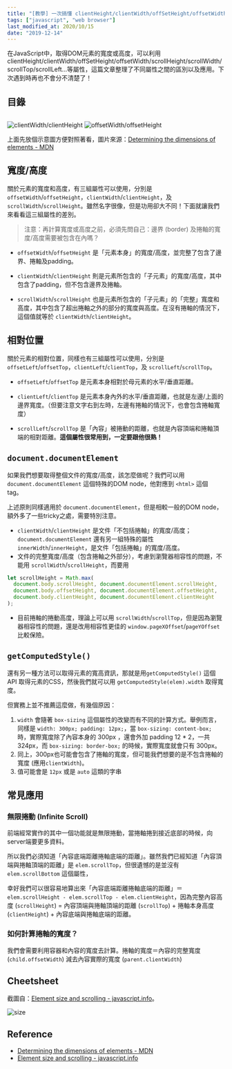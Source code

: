 ```yaml
---
title: "[教學] 一次搞懂 clientHeight/clientWidth/offSetHeight/offsetWidth/scrollHeight/scrollWidth/scrollTop/scrollLeft 的區別"
tags: ["javascript", "web browser"]
last_modified_at: 2020/10/15
date: "2019-12-14"
---
```


在JavaScript中，取得DOM元素的寬度或高度，可以利用clientHeight/clientWidth/offSetHeight/offsetWidth/scrollHeight/scrollWidth/scrollTop/scrollLeft...等屬性，這篇文章整理了不同屬性之間的區別以及應用。下次遇到時再也不會分不清楚了！

## 目錄

```toc
```

![clientWidth/clientHeight](https://developer.mozilla.org/@api/deki/files/185/=Dimensions-client.png)
![offsetWidth/offsetHeight](https://developer.mozilla.org/@api/deki/files/186/=Dimensions-offset.png)

上面先放個示意圖方便對照著看，圖片來源：[Determining the dimensions of elements - MDN](https://developer.mozilla.org/en-US/docs/Web/API/CSS_Object_Model/Determining_the_dimensions_of_elements)

## 寬度/高度

關於元素的寬度和高度，有三組屬性可以使用，分別是`offsetWidth`/`offsetHeight`，`clientWidth`/`clientHeight`，及`scrollWidth`/`scrollHeight`。雖然名字很像，但是功用卻大不同！下面就讓我們來看看這三組屬性的差別。

> 注意：再計算寬度或高度之前，必須先問自己：邊界 (border) 及捲軸的寬度/高度需要被包含在內嗎？

* `offsetWidth`/`offsetHeight` 是「元素本身」的寬度/高度，並完整了包含了邊界、捲軸及padding。

* `clientWidth`/`clientHeight` 則是元素所包含的「子元素」的寬度/高度，其中包含了padding，但不包含邊界及捲軸。

* `scrollWidth`/`scrollHeight` 也是元素所包含的「子元素」的「完整」寬度和高度，其中包含了超出捲軸之外的部分的寬度與高度。在沒有捲軸的情況下，這個值就等於 `clientWidth`/`clientHeight`。

## 相對位置

關於元素的相對位置，同樣也有三組屬性可以使用，分別是 `offsetLeft`/`offsetTop`，`clientLeft`/`clientTop`，及 `scrollLeft`/`scrollTop`。

* `offsetLeft`/`offsetTop` 是元素本身相對於母元素的水平/垂直距離。

* `clientLeft`/`clientTop` 是元素本身內外的水平/垂直距離，也就是左邊/上面的邊界寬度。（但要注意文字右到左時，左邊有捲軸的情況下，也會包含捲軸寬度）

* `scrollLeft`/`scrollTop` 是「內容」被捲動的距離，也就是內容頂端和捲軸頂端的相對距離。**這個屬性很常用到，一定要跟他很熟！**

## `document.documentElement`

如果我們想要取得整個文件的寬度/高度，該怎麼做呢？我們可以用  `document.documentElement` 這個特殊的DOM node，他對應到 `<html>` 這個 tag。

上述原則同樣適用於 `document.documentElement`，但是相較一般的DOM node，額外多了一些tricky之處，需要特別注意。

* `clientWidth`/`clientHeight` 是文件「不包括捲軸」的寬度/高度；`document.documentElement` 還有另一組特殊的屬性 `innerWidth`/`innerHeight`，是文件「包括捲軸」的寬度/高度。
* 文件的完整寬度/高度（包含捲軸之外部分），考慮到瀏覽器相容性的問題，不能用 `scrollWidth`/`scrollHeight`，而要用

```JavaScript
let scrollHeight = Math.max(
  document.body.scrollHeight, document.documentElement.scrollHeight,
  document.body.offsetHeight, document.documentElement.offsetHeight,
  document.body.clientHeight, document.documentElement.clientHeight
);
```

* 目前捲軸的捲動高度，理論上可以用 `scrollWidth`/`scrollTop`，但是因為瀏覽器相容性的問題，還是改用相容性更佳的 `window.pageXOffset`/`pageYOffset` 比較保險。

## `getComputedStyle()`

還有另一種方法可以取得元素的寬高資訊，那就是用`getComputedStyle()` 這個 API 取得元素的CSS，然後我們就可以用 `getComputedStyle(elem).width` 取得寬度。

但實務上並不推薦這麼做，有幾個原因：

1. `width` 會隨著 `box-sizing` 這個屬性的改變而有不同的計算方式。舉例而言，同樣是 `width: 300px; padding: 12px;`，當 `box-sizing: content-box;` 時，實際寬度除了內容本身的 300px ，還會外加 padding 12 * 2，一共 324px，而 `box-sizing: border-box;` 的時候，實際寬度就會只有 300px。
2. 同上，300px也可能會包含了捲軸的寬度，但可能我們想要的是不包含捲軸的寬度 (應用`clientWidth`)。
3. 值可能會是 `12px` 或是 `auto` 這類的字串

## 常見應用

### 無限捲動 (Infinite Scroll)

前端經常實作的其中一個功能就是無限捲動，當捲軸捲到接近底部的時候，向server端要更多資料。

所以我們必須知道「內容底端距離捲軸底端的距離」。雖然我們已經知道「內容頂端與捲軸頂端的距離」是 `elem.scrollTop`，但很遺憾的是並沒有`elem.scrollBottom` 這個屬性，

幸好我們可以很容易地算出來「內容底端距離捲軸底端的距離」＝ `elem.scrollHeight - elem.scrollTop - elem.clientHeight`，因為完整內容高度 (`scrollHeight`) = 內容頂端與捲軸頂端的距離 (`scrollTop`) + 捲軸本身高度 (`clientHeight`) + 內容底端與捲軸底端的距離。

### 如何計算捲軸的寬度？

我們會需要利用容器和內容的寬度去計算。捲軸的寬度＝內容的完整寬度 (`child.offsetWidth`) 減去內容實際的寬度 (`parent.clientWidth`)

## Cheetsheet

截圖自：[Element size and scrolling - javascript.info](https://javascript.info/size-and-scroll)。

![size](/images/size.png)

## Reference

* [Determining the dimensions of elements - MDN](https://developer.mozilla.org/en-US/docs/Web/API/CSS_Object_Model/Determining_the_dimensions_of_elements)
* [Element size and scrolling - javascript.info](https://javascript.info/size-and-scroll)
